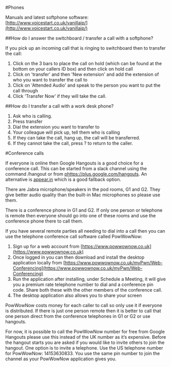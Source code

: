 #Phones

Manuals and latest softphone software: [http://www.voicestart.co.uk/vanillaip/](http://www.voicestart.co.uk/vanillaip/)

##How do I answer the switchboard / transfer a call with a softphone?

If you pick up an incoming call that is ringing to switchboard then to transfer the call:

1. Click on the 3 bars to place the call on hold (which can be found at the bottom on your callers ID box)  and then click on hold call 
2. Click on 'transfer' and then 'New extension' and add the extension of who you want to transfer the call to
3. Click on 'Attended Audio' and speak to the person you want to put the call through 
4. Click 'Transfer Now' if they will take the call.

##How do I transfer a call with a work desk phone?

1. Ask who is calling.
2. Press transfer
3. Dial the extension you want to transfer to
4. Your colleague will pick up, tell them who is calling
5. If they can take the call, hang up, the call will be transferred.
6. If they cannot take the call, press ? to return to the caller.

#Conference calls

If everyone is online then Google Hangouts is a good choice for a conference call. This can be started from a slack channel using the command /hangout or from [phttps://plus.google.com/hangouts](https://plus.google.com/hangouts). An alternative is [appear.in](http://appear.in) which is a good fallback option.

There are Jabra microphone/speakers in the pod rooms, G1 and G2. They give better audio quality than the built-in Mac microphones so please use them.

There is a conference phone in G1 and G2. If only one person or telephone is remote then everyone should go into one of these rooms and use the conference phone there to call them.

If you have several remote parties all needing to dial into a call then you can use the telephone conference call software called PowWowNow:

1. Sign up for a web account from [https://www.powwownow.co.uk](https://www.powwownow.co.uk)
2. Once logged in you can then download and install the desktop application locally from  [https://www.powwownow.co.uk/myPwn/Web-Conferencing](https://www.powwownow.co.uk/myPwn/Web-Conferencing)
3. Run the application after installing, under Schedule a Meeting, it will give you a premium rate telephone number to dial and a conference pin code. Share both these with the other members of the conference call.
4. The desktop application also allows you to share your screen

PowWowNow costs money for each caller to call so only use it if everyone is distributed. If there is just one person remote then it is better to call that one person direct from the conference telephones in G1 or G2 or use hangouts.

For now, it is possible to call the PowWowNow number for free from Google Hangouts please use this instead of the UK number as it’s expensive. Before the hangout starts you are asked if you would like to invite others to join the hangout. One option is to invite a telephone. Use the US telephone number for PowWowNow: 14153630833. You use the same pin number to join the channel as your PowWowNow application gives you.
